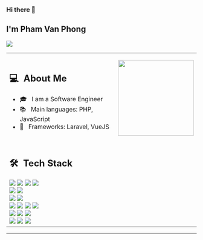### Hi there 👋

## I'm Pham Van Phong

![](https://komarev.com/ghpvc/?username=pham-phong)

<table>
  <tr>
    <td>
      <h2> 💻 &nbsp;About Me </h2>
       <ul>
        <li>🎓 &nbsp; I am a Software Engineer</li>
        <li>📚 &nbsp; Main languages: PHP, JavaScript</li>
        <li>🤔 &nbsp; Frameworks: Laravel, VueJS</li>
       </ul>
    </td>
    <td>
     <p align="center">
        <img height="200em" src="https://github-readme-stats.vercel.app/api?username=pham-phong&show_icons=true&locale=en&count_private=true&hide_rank=true&custom_title=My%20GitHub%20Statistics&disable_animations=true&theme=algolia"/>
     </p>
    </td>
  </tr>
  <tr>
   <td>
     <h2> 🛠 &nbsp;Tech Stack</h2>
     <img src="https://img.shields.io/badge/Laravel-FF2D20?style=for-the-badge&logo=laravel&logoColor=white"/>
     <img src="https://img.shields.io/badge/Vue.js-35495E?style=for-the-badge&logo=vue.js&logoColor=4FC08D"/>
     <img src="https://img.shields.io/badge/PHP-777BB4?style=for-the-badge&logo=php&logoColor=white"/>
     <img src="https://img.shields.io/badge/JavaScript-F7DF1E?style=for-the-badge&logo=javascript&logoColor=black"/>
     <br>
     <img src="https://img.shields.io/badge/MySQL-005C84?style=for-the-badge&logo=mysql&logoColor=white"/>
     <img src="https://img.shields.io/badge/PostgreSQL-316192?style=for-the-badge&logo=postgresql&logoColor=white"/>
     <br>
     <img src="https://img.shields.io/badge/Tailwind_CSS-38B2AC?style=for-the-badge&logo=tailwind-css&logoColor=white"/>
     <img src="https://img.shields.io/badge/-Bootstrap-05122A?style=flat&logo=bootstrap"/>
     <br>
     <img src="https://img.shields.io/badge/-HTML-05122A?style=flat&logo=HTML5"/>
     <img src="https://img.shields.io/badge/-CSS-05122A?style=flat&logo=CSS3"/>
     <img src="https://img.shields.io/badge/-JavaScript-05122A?style=flat&logo=javascript"/>
     <img src="https://img.shields.io/badge/-JQuery-05122A?style=flat&logo=jquery"/>
     <br>
     <img src="https://img.shields.io/badge/-Git-05122A?style=flat&logo=git"/>
     <img src="https://img.shields.io/badge/-Github-05122A?style=flat&logo=github"/>
     <img src="https://img.shields.io/badge/-Gitlab-05122A?style=flat&logo=gitlab"/>
     <br>
     <img src="https://img.shields.io/badge/-Visual%20Studio%20Code-05122A?style=flat&logo=visual-studio-code&logoColor=007ACC"/>
     <img src="https://img.shields.io/badge/Ubuntu-E95420?style=for-the-badge&logo=ubuntu&logoColor=white"/>
     <img src="https://img.shields.io/badge/mac%20os-000000?style=for-the-badge&logo=apple&logoColor=white"/>
   </td>
  </tr>
</table>

---
